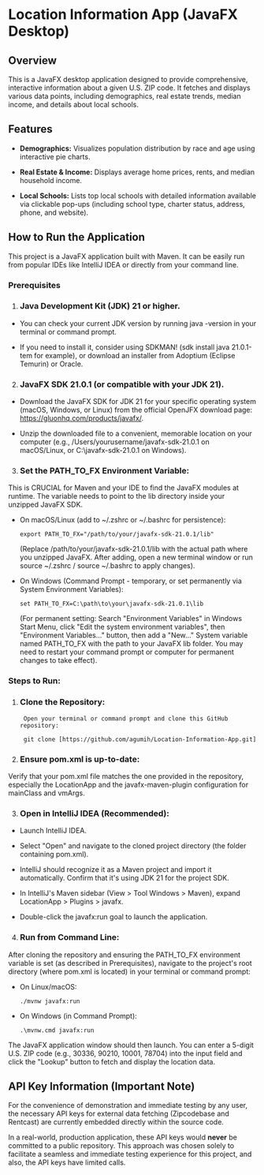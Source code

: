 # Location Information App (JavaFX Desktop)

## Overview
This is a JavaFX desktop application designed to provide comprehensive, interactive information about a given U.S. ZIP code. It fetches and displays various data points, including demographics, real estate trends, median income, and details about local schools.

## Features
* **Demographics:** Visualizes population distribution by race and age using interactive pie charts.

* **Real Estate & Income:** Displays average home prices, rents, and median household income.

* **Local Schools:** Lists top local schools with detailed information available via clickable pop-ups (including school type, charter status, address, phone, and website).

## How to Run the Application
This project is a JavaFX application built with Maven. It can be easily run from popular IDEs like IntelliJ IDEA or directly from your command line.

### Prerequisites
1. ### Java Development Kit (JDK) 21 or higher.

- You can check your current JDK version by running java -version in your terminal or command prompt.

- If you need to install it, consider using SDKMAN! (sdk install java 21.0.1-tem for example), or download an installer from Adoptium (Eclipse Temurin) or Oracle.

2. ### JavaFX SDK 21.0.1 (or compatible with your JDK 21).

- Download the JavaFX SDK for JDK 21 for your specific operating system (macOS, Windows, or Linux) from the official OpenJFX download page: https://gluonhq.com/products/javafx/.

- Unzip the downloaded file to a convenient, memorable location on your computer (e.g., /Users/yourusername/javafx-sdk-21.0.1 on macOS/Linux, or C:\javafx-sdk-21.0.1 on Windows).

3. ### Set the PATH_TO_FX Environment Variable:
This is CRUCIAL for Maven and your IDE to find the JavaFX modules at runtime. The variable needs to point to the lib directory inside your unzipped JavaFX SDK.

- On macOS/Linux (add to ~/.zshrc or ~/.bashrc for persistence):

      export PATH_TO_FX="/path/to/your/javafx-sdk-21.0.1/lib"

    (Replace /path/to/your/javafx-sdk-21.0.1/lib with the actual path where you unzipped JavaFX. After adding, open a new terminal window or run source ~/.zshrc / source ~/.bashrc to       apply changes).

- On Windows (Command Prompt - temporary, or set permanently via System Environment Variables):

      set PATH_TO_FX=C:\path\to\your\javafx-sdk-21.0.1\lib

    (For permanent setting: Search "Environment Variables" in Windows Start Menu, click "Edit the system environment variables", then "Environment Variables..." button, then add a           "New..." System variable named PATH_TO_FX with the path to your JavaFX lib folder. You may need to restart your command prompt or computer for permanent changes to take effect).

### Steps to Run:
1. ### Clone the Repository:
        Open your terminal or command prompt and clone this GitHub repository:
        
        git clone [https://github.com/agumih/Location-Information-App.git]
        

2. ### Ensure pom.xml is up-to-date:
Verify that your pom.xml file matches the one provided in the repository, especially the <artifactId>LocationApp</artifactId> and the javafx-maven-plugin configuration for mainClass and vmArgs.

3. ### Open in IntelliJ IDEA (Recommended):

- Launch IntelliJ IDEA.

- Select "Open" and navigate to the cloned project directory (the folder containing pom.xml).

- IntelliJ should recognize it as a Maven project and import it automatically. Confirm that it's using JDK 21 for the project SDK.

- In IntelliJ's Maven sidebar (View > Tool Windows > Maven), expand LocationApp > Plugins > javafx.

- Double-click the javafx:run goal to launch the application.

4. ### Run from Command Line:
After cloning the repository and ensuring the PATH_TO_FX environment variable is set (as described in Prerequisites), navigate to the project's root directory (where pom.xml is located) in your terminal or command prompt:

- On Linux/macOS:

      ./mvnw javafx:run

- On Windows (in Command Prompt):

      .\mvnw.cmd javafx:run

The JavaFX application window should then launch. You can enter a 5-digit U.S. ZIP code (e.g., 30336, 90210, 10001, 78704) into the input field and click the "Lookup" button to fetch and display the location data.

## API Key Information (Important Note)
For the convenience of demonstration and immediate testing by any user, the necessary API keys for external data fetching (Zipcodebase and Rentcast) are currently embedded directly within the source code.

In a real-world, production application, these API keys would **never** be committed to a public repository. This approach was chosen solely to facilitate a seamless and immediate testing experience for this project, and also, the API keys have limited calls.
